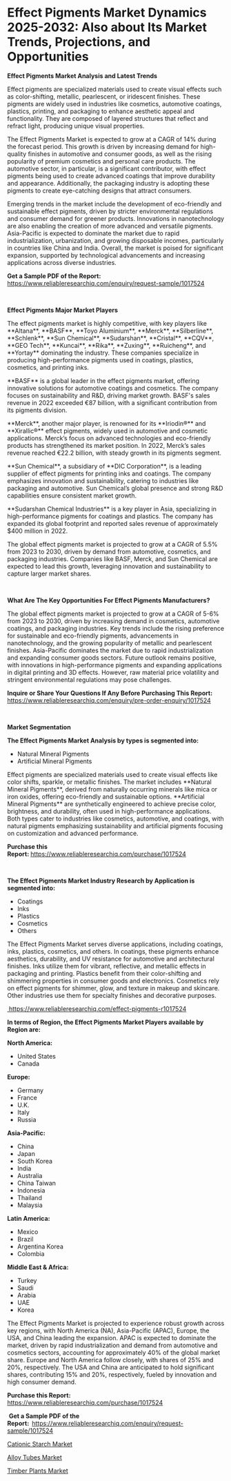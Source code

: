 <p><h1>Effect Pigments Market Dynamics 2025-2032: Also about Its Market Trends, Projections, and Opportunities</h1></p><p><strong>Effect Pigments Market Analysis and Latest Trends</strong></p>
<p><p>Effect pigments are specialized materials used to create visual effects such as color-shifting, metallic, pearlescent, or iridescent finishes. These pigments are widely used in industries like cosmetics, automotive coatings, plastics, printing, and packaging to enhance aesthetic appeal and functionality. They are composed of layered structures that reflect and refract light, producing unique visual properties.</p><p>The Effect Pigments Market is expected to grow at a CAGR of 14% during the forecast period. This growth is driven by increasing demand for high-quality finishes in automotive and consumer goods, as well as the rising popularity of premium cosmetics and personal care products. The automotive sector, in particular, is a significant contributor, with effect pigments being used to create advanced coatings that improve durability and appearance. Additionally, the packaging industry is adopting these pigments to create eye-catching designs that attract consumers.</p><p>Emerging trends in the market include the development of eco-friendly and sustainable effect pigments, driven by stricter environmental regulations and consumer demand for greener products. Innovations in nanotechnology are also enabling the creation of more advanced and versatile pigments. Asia-Pacific is expected to dominate the market due to rapid industrialization, urbanization, and growing disposable incomes, particularly in countries like China and India. Overall, the market is poised for significant expansion, supported by technological advancements and increasing applications across diverse industries.</p></p>
<p><strong>Get a Sample PDF of the Report:&nbsp;</strong> <a href="https://www.reliableresearchiq.com/enquiry/request-sample/1017524?utm_campaign=1129&utm_medium=2&utm_source=Github&utm_content=ia&utm_term=26012025&utm_id=effect-pigments">https://www.reliableresearchiq.com/enquiry/request-sample/1017524</a></p>
<p>&nbsp;</p>
<p><strong>Effect Pigments Major Market Players</strong></p>
<p><p>The effect pigments market is highly competitive, with key players like **Altana**, **BASF**, **Toyo Aluminium**, **Merck**, **Silberline**, **Schlenk**, **Sun Chemical**, **Sudarshan**, **Cristal**, **CQV**, **GEO Tech**, **Kuncai**, **Rika**, **Zuxing**, **Ruicheng**, and **Yortay** dominating the industry. These companies specialize in producing high-performance pigments used in coatings, plastics, cosmetics, and printing inks.</p><p>**BASF** is a global leader in the effect pigments market, offering innovative solutions for automotive coatings and cosmetics. The company focuses on sustainability and R&D, driving market growth. BASF's sales revenue in 2022 exceeded €87 billion, with a significant contribution from its pigments division.</p><p>**Merck**, another major player, is renowned for its **Iriodin®** and **Xirallic®** effect pigments, widely used in automotive and cosmetic applications. Merck’s focus on advanced technologies and eco-friendly products has strengthened its market position. In 2022, Merck’s sales revenue reached €22.2 billion, with steady growth in its pigments segment.</p><p>**Sun Chemical**, a subsidiary of **DIC Corporation**, is a leading supplier of effect pigments for printing inks and coatings. The company emphasizes innovation and sustainability, catering to industries like packaging and automotive. Sun Chemical’s global presence and strong R&D capabilities ensure consistent market growth.</p><p>**Sudarshan Chemical Industries** is a key player in Asia, specializing in high-performance pigments for coatings and plastics. The company has expanded its global footprint and reported sales revenue of approximately $400 million in 2022.</p><p>The global effect pigments market is projected to grow at a CAGR of 5.5% from 2023 to 2030, driven by demand from automotive, cosmetics, and packaging industries. Companies like BASF, Merck, and Sun Chemical are expected to lead this growth, leveraging innovation and sustainability to capture larger market shares.</p></p>
<p>&nbsp;</p>
<p><strong>What Are The Key Opportunities For Effect Pigments Manufacturers?</strong></p>
<p><p>The global effect pigments market is projected to grow at a CAGR of 5-6% from 2023 to 2030, driven by increasing demand in cosmetics, automotive coatings, and packaging industries. Key trends include the rising preference for sustainable and eco-friendly pigments, advancements in nanotechnology, and the growing popularity of metallic and pearlescent finishes. Asia-Pacific dominates the market due to rapid industrialization and expanding consumer goods sectors. Future outlook remains positive, with innovations in high-performance pigments and expanding applications in digital printing and 3D effects. However, raw material price volatility and stringent environmental regulations may pose challenges.</p></p>
<p><strong>Inquire or Share Your Questions If Any Before Purchasing This Report:</strong> <a href="https://www.reliableresearchiq.com/enquiry/pre-order-enquiry/1017524?utm_campaign=1129&utm_medium=2&utm_source=Github&utm_content=ia&utm_term=26012025&utm_id=effect-pigments">https://www.reliableresearchiq.com/enquiry/pre-order-enquiry/1017524</a></p>
<p>&nbsp;</p>
<p><strong>Market Segmentation</strong></p>
<p><strong>The Effect Pigments Market Analysis by types is segmented into:</strong></p>
<p><ul><li>Natural Mineral Pigments</li><li>Artificial Mineral Pigments</li></ul></p>
<p><p>Effect pigments are specialized materials used to create visual effects like color shifts, sparkle, or metallic finishes. The market includes **Natural Mineral Pigments**, derived from naturally occurring minerals like mica or iron oxides, offering eco-friendly and sustainable options. **Artificial Mineral Pigments** are synthetically engineered to achieve precise color, brightness, and durability, often used in high-performance applications. Both types cater to industries like cosmetics, automotive, and coatings, with natural pigments emphasizing sustainability and artificial pigments focusing on customization and advanced performance.</p></p>
<p><strong>Purchase this Report:&nbsp;</strong><a href="https://www.reliableresearchiq.com/purchase/1017524?utm_campaign=1129&utm_medium=2&utm_source=Github&utm_content=ia&utm_term=26012025&utm_id=effect-pigments">https://www.reliableresearchiq.com/purchase/1017524</a></p>
<p>&nbsp;</p>
<p><strong>The Effect Pigments Market Industry Research by Application is segmented into:</strong></p>
<p><ul><li>Coatings</li><li>Inks</li><li>Plastics</li><li>Cosmetics</li><li>Others</li></ul></p>
<p><p>The Effect Pigments Market serves diverse applications, including coatings, inks, plastics, cosmetics, and others. In coatings, these pigments enhance aesthetics, durability, and UV resistance for automotive and architectural finishes. Inks utilize them for vibrant, reflective, and metallic effects in packaging and printing. Plastics benefit from their color-shifting and shimmering properties in consumer goods and electronics. Cosmetics rely on effect pigments for shimmer, glow, and texture in makeup and skincare. Other industries use them for specialty finishes and decorative purposes.</p></p>
<p><a href="https://www.reliableresearchiq.com/effect-pigments-r1017524?utm_campaign=1129&utm_medium=2&utm_source=Github&utm_content=ia&utm_term=26012025&utm_id=effect-pigments">&nbsp;https://www.reliableresearchiq.com/effect-pigments-r1017524</a></p>
<p><strong>In terms of Region, the Effect Pigments Market Players available by Region are:</strong></p>
<p>
    <p> <strong> North America: </strong>
        <ul>
            <li>United States</li>
            <li>Canada</li>
        </ul>
        </p> 
    <p> <strong> Europe: </strong>
        <ul>
            <li>Germany</li>
            <li>France</li>
            <li>U.K.</li>
            <li>Italy</li>
            <li>Russia</li>
        </ul>
        </p> 
    <p> <strong> Asia-Pacific: </strong>
        <ul>
            <li>China</li>
            <li>Japan</li>
            <li>South Korea</li>
            <li>India</li>
            <li>Australia</li>
            <li>China Taiwan</li>
            <li>Indonesia</li>
            <li>Thailand</li>
            <li>Malaysia</li>
        </ul>
        </p> 
    <p> <strong> Latin America: </strong>
        <ul>
            <li>Mexico</li>
            <li>Brazil</li>
            <li>Argentina Korea</li>
            <li>Colombia</li>
        </ul>
        </p> 
    <p> <strong> Middle East & Africa: </strong>
        <ul>
            <li>Turkey</li>
            <li>Saudi</li>
            <li>Arabia</li>
            <li>UAE</li>
            <li>Korea</li>
        </ul>
    </p>
    </p>
<p><p>The Effect Pigments Market is projected to experience robust growth across key regions, with North America (NA), Asia-Pacific (APAC), Europe, the USA, and China leading the expansion. APAC is expected to dominate the market, driven by rapid industrialization and demand from automotive and cosmetics sectors, accounting for approximately 40% of the global market share. Europe and North America follow closely, with shares of 25% and 20%, respectively. The USA and China are anticipated to hold significant shares, contributing 15% and 20%, respectively, fueled by innovation and high consumer demand.</p></p>
<p><strong>Purchase this Report: </strong><a href="https://www.reliableresearchiq.com/purchase/1017524?utm_campaign=1129&utm_medium=2&utm_source=Github&utm_content=ia&utm_term=26012025&utm_id=effect-pigments">https://www.reliableresearchiq.com/purchase/1017524</a></p>
<p>&nbsp;<strong>Get a Sample PDF of the Report:&nbsp;&nbsp;</strong><a href="https://www.reliableresearchiq.com/enquiry/request-sample/1017524?utm_campaign=1129&utm_medium=2&utm_source=Github&utm_content=ia&utm_term=26012025&utm_id=effect-pigments">https://www.reliableresearchiq.com/enquiry/request-sample/1017524</a></p>
<p><strong></strong></p>
<p><p><a href="https://github.com/penecorodz74/Market-Research-Report-List-1/blob/main/cationic-starch-market.md?utm_campaign=1129&utm_medium=2&utm_source=Github&utm_content=ia&utm_term=26012025&utm_id=effect-pigments">Cationic Starch Market</a></p><p><a href="https://github.com/ivetasyizhi/Market-Research-Report-List-1/blob/main/alloy-tubes-market.md?utm_campaign=1129&utm_medium=2&utm_source=Github&utm_content=ia&utm_term=26012025&utm_id=effect-pigments">Alloy Tubes Market</a></p><p><a href="https://github.com/boysabotzoc/Market-Research-Report-List-1/blob/main/timber-plants-market.md?utm_campaign=1129&utm_medium=2&utm_source=Github&utm_content=ia&utm_term=26012025&utm_id=effect-pigments">Timber Plants Market</a></p></p>